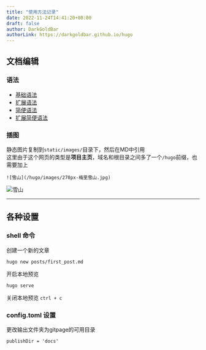 ```yaml
---
title: "使用方法记录"
date: 2022-11-24T14:41:20+08:00
draft: false
author: DarkGoldBar
authorLink: https://darkgoldbar.github.io/hugo
---
```


## 文档编辑
### 语法
- [基础语法](https://hugoloveit.com/zh-cn/basic-markdown-syntax/)
- [扩展语法](https://hugoloveit.com/zh-cn/theme-documentation-content/)
- [简便语法](https://hugoloveit.com/zh-cn/theme-documentation-built-in-shortcodes/)
- [扩展简便语法](https://hugoloveit.com/zh-cn/theme-documentation-extended-shortcodes/)

### 插图
静态图片复制到`static/images/`目录下，然后在MD中引用  
这里由于这个网页的类型是**项目主页**，域名和根目录之间多了一个`/hugo`前缀，也需要加上
```
![雪山](/hugo/images/270px-梅里雪山.jpg)
```
![雪山](/hugo/images/270px-梅里雪山.jpg)

----------------------------------------

## 各种设置
### shell 命令 

创建一个新的文章
```
hugo new posts/first_post.md
```

开启本地预览
```
hugo serve
```

关闭本地预览 `ctrl + c`


### config.toml 设置

更改输出文件夹为gitpage的可用目录
```
publishDir = 'docs'
```
